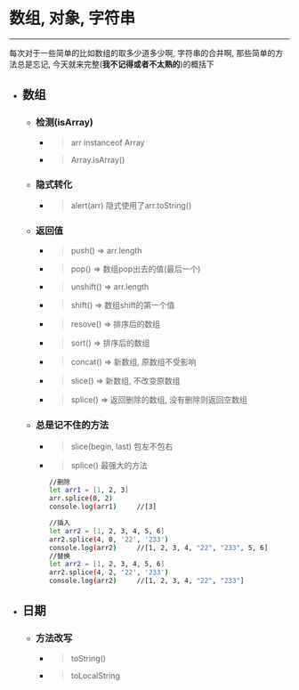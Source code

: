 # 数组, 对象, 字符串
----
每次对于一些简单的比如数组的取多少道多少啊, 字符串的合并啊, 那些简单的方法总是忘记, 今天就来完整(**我不记得或者不太熟的**)的概括下

- ## 数组
  * ### 检测(isArray)
    - >arr instanceof Array
    - >Array.isArray()

  * ### 隐式转化
    - >alert(arr) 隐式使用了arr.toString()

  * ### 返回值 
    - >push() => arr.length
    - >pop() => 数组pop出去的值(最后一个)
    - >unshift() => arr.length
    - >shift() => 数组shift的第一个值
    - >resove() => 排序后的数组
    - >sort() => 排序后的数组
    - >concat() => 新数组, 原数组不受影响
    - >slice() => 新数组, 不改变原数组
    - >splice() => 返回删除的数组, 没有删除则返回空数组

  * ### 总是记不住的方法
    - >slice(begin, last) 包左不包右
    - >splice() 最强大的方法
      ```bash
      //删除
      let arr1 = [1, 2, 3]
      arr.splice(0, 2)
      console.log(arr1)     //[3]

      //插入
      let arr2 = [1, 2, 3, 4, 5, 6]
      arr2.splice(4, 0, '22', '233')
      console.log(arr2)     //[1, 2, 3, 4, "22", "233", 5, 6]
      //替换
      let arr2 = [1, 2, 3, 4, 5, 6]
      arr2.splice(4, 2, '22', '233')
      console.log(arr2)     //[1, 2, 3, 4, "22", "233"]

- ## 日期
  * ### 方法改写
    - >toString()
    - >toLocalString